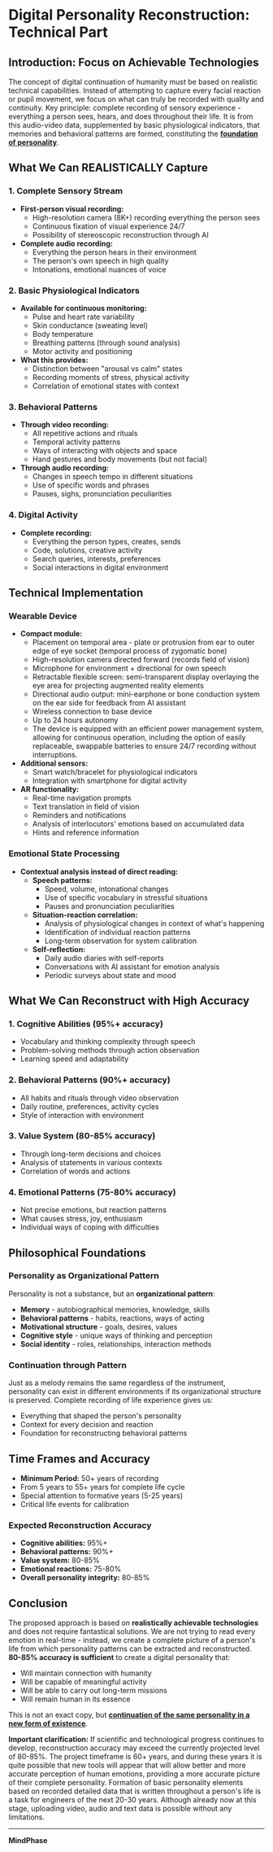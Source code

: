 # Digital Personality Reconstruction: Technical Part

## Introduction: Focus on Achievable Technologies
The concept of digital continuation of humanity must be based on realistic technical capabilities. Instead of attempting to capture every facial reaction or pupil movement, we focus on what can truly be recorded with quality and continuity. Key principle: complete recording of sensory experience - everything a person sees, hears, and does throughout their life. It is from this audio-video data, supplemented by basic physiological indicators, that memories and behavioral patterns are formed, constituting the **[foundation of personality](../core_concepts/Personality_as_Organizational_Pattern.md)**.

## What We Can REALISTICALLY Capture

### 1. Complete Sensory Stream
* **First-person visual recording:**
  * High-resolution camera (8K+) recording everything the person sees
  * Continuous fixation of visual experience 24/7
  * Possibility of stereoscopic reconstruction through AI
* **Complete audio recording:**
  * Everything the person hears in their environment
  * The person's own speech in high quality
  * Intonations, emotional nuances of voice

### 2. Basic Physiological Indicators
* **Available for continuous monitoring:**
  * Pulse and heart rate variability
  * Skin conductance (sweating level)
  * Body temperature
  * Breathing patterns (through sound analysis)
  * Motor activity and positioning
* **What this provides:**
  * Distinction between "arousal vs calm" states
  * Recording moments of stress, physical activity
  * Correlation of emotional states with context

### 3. Behavioral Patterns
* **Through video recording:**
  * All repetitive actions and rituals
  * Temporal activity patterns
  * Ways of interacting with objects and space
  * Hand gestures and body movements (but not facial)
* **Through audio recording:**
  * Changes in speech tempo in different situations
  * Use of specific words and phrases
  * Pauses, sighs, pronunciation peculiarities

### 4. Digital Activity
* **Complete recording:**
  * Everything the person types, creates, sends
  * Code, solutions, creative activity
  * Search queries, interests, preferences
  * Social interactions in digital environment

## Technical Implementation

### Wearable Device
* **Compact module:**
  * Placement on temporal area - plate or protrusion from ear to outer edge of eye socket (temporal process of zygomatic bone)
  * High-resolution camera directed forward (records field of vision)
  * Microphone for environment + directional for own speech
  * Retractable flexible screen: semi-transparent display overlaying the eye area for projecting augmented reality elements
  * Directional audio output: mini-earphone or bone conduction system on the ear side for feedback from AI assistant
  * Wireless connection to base device
  * Up to 24 hours autonomy
  * The device is equipped with an efficient power management system, allowing for continuous operation, including the option of easily replaceable, swappable batteries to ensure 24/7 recording without interruptions.
* **Additional sensors:**
  * Smart watch/bracelet for physiological indicators
  * Integration with smartphone for digital activity
* **AR functionality:**
  * Real-time navigation prompts
  * Text translation in field of vision
  * Reminders and notifications
  * Analysis of interlocutors' emotions based on accumulated data
  * Hints and reference information

### Emotional State Processing
* **Contextual analysis instead of direct reading:**
  * **Speech patterns:**
    * Speed, volume, intonational changes
    * Use of specific vocabulary in stressful situations
    * Pauses and pronunciation peculiarities
  * **Situation-reaction correlation:**
    * Analysis of physiological changes in context of what's happening
    * Identification of individual reaction patterns
    * Long-term observation for system calibration
  * **Self-reflection:**
    * Daily audio diaries with self-reports
    * Conversations with AI assistant for emotion analysis
    * Periodic surveys about state and mood

## What We Can Reconstruct with High Accuracy

### 1. Cognitive Abilities (95%+ accuracy)
* Vocabulary and thinking complexity through speech
* Problem-solving methods through action observation
* Learning speed and adaptability

### 2. Behavioral Patterns (90%+ accuracy)
* All habits and rituals through video observation
* Daily routine, preferences, activity cycles
* Style of interaction with environment

### 3. Value System (80-85% accuracy)
* Through long-term decisions and choices
* Analysis of statements in various contexts
* Correlation of words and actions

### 4. Emotional Patterns (75-80% accuracy)
* Not precise emotions, but reaction patterns
* What causes stress, joy, enthusiasm
* Individual ways of coping with difficulties

## Philosophical Foundations

### Personality as Organizational Pattern
Personality is not a substance, but an **organizational pattern**:
* **Memory** - autobiographical memories, knowledge, skills
* **Behavioral patterns** - habits, reactions, ways of acting
* **Motivational structure** - goals, desires, values
* **Cognitive style** - unique ways of thinking and perception
* **Social identity** - roles, relationships, interaction methods

### Continuation through Pattern
Just as a melody remains the same regardless of the instrument, personality can exist in different environments if its organizational structure is preserved. Complete recording of life experience gives us:
* Everything that shaped the person's personality
* Context for every decision and reaction
* Foundation for reconstructing behavioral patterns

## Time Frames and Accuracy
* **Minimum Period:** 50+ years of recording
* From 5 years to 55+ years for complete life cycle
* Special attention to formative years (5-25 years)
* Critical life events for calibration

### Expected Reconstruction Accuracy
* **Cognitive abilities:** 95%+
* **Behavioral patterns:** 90%+
* **Value system:** 80-85%
* **Emotional reactions:** 75-80%
* **Overall personality integrity:** 80-85%

## Conclusion
The proposed approach is based on **realistically achievable technologies** and does not require fantastical solutions. We are not trying to read every emotion in real-time - instead, we create a complete picture of a person's life from which personality patterns can be extracted and reconstructed. **80-85% accuracy is sufficient** to create a digital personality that:
* Will maintain connection with humanity
* Will be capable of meaningful activity
* Will be able to carry out long-term missions
* Will remain human in its essence

This is not an exact copy, but **[continuation of the same personality in a new form of existence](../core_concepts/Digital_Continuation_of_Humanity.md)**.

**Important clarification:** If scientific and technological progress continues to develop, reconstruction accuracy may exceed the currently projected level of 80-85%. The project timeframe is 60+ years, and during these years it is quite possible that new tools will appear that will allow better and more accurate perception of human emotions, providing a more accurate picture of their complete personality. Formation of basic personality elements based on recorded detailed data that is written throughout a person's life is a task for engineers of the next 20-30 years. Although already now at this stage, uploading video, audio and text data is possible without any limitations.

---

**MindPhase** 